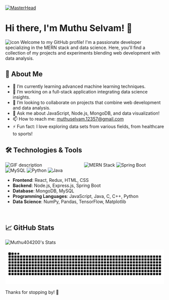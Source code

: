 [![MasterHead](https://media.licdn.com/dms/image/D5612AQHmfXu03WIBhA/article-cover_image-shrink_720_1280/0/1689012633580?e=2147483647&v=beta&t=tLTJ7NRLZEh7NzJTurK5kVFyZuhqvEo_QRXMfZEilPs)](https://0xvNFT.github.io)

# Hi there, I'm Muthu Selvam! 👋 

<img src="https://techstack-generator.vercel.app/react-icon.svg" alt="icon" width="25" height="25" />  Welcome to my GitHub profile! I'm a passionate developer specializing in the MERN stack and data science. Here, you'll find a collection of my projects and experiments blending web development with data analysis.

## 🚀 About Me

- 🌱 I’m currently learning advanced machine learning techniques.
- 🔭 I’m working on a full-stack application integrating data science insights.
- 👯 I’m looking to collaborate on projects that combine web development and data analysis.
- 💬 Ask me about JavaScript, Node.js, MongoDB, and data visualization!
- 📫 How to reach me: muthuselvam.12357@gmail.com
- ⚡ Fun fact: I love exploring data sets from various fields, from healthcare to sports!

## 🛠️ Technologies & Tools

<picture>
  <source media="(prefers-color-scheme: dark)" srcset="./Skills_Animation_Dark.gif">
  <img align="left" alt="GIF description" src="./Skills_Animation_White.gif" width="250px" heigth="250px">
</picture>

![MERN Stack](https://img.shields.io/badge/MERN-Stack-28a745?style=flat&logo=MongoDB&logoColor=white) ![Spring Boot](https://img.shields.io/badge/Spring_Boot-6DB33F?style=flat&logo=spring&logoColor=white) ![MySQL](https://img.shields.io/badge/MySQL-4479A1?style=flat&logo=mysql&logoColor=white) ![Python](https://img.shields.io/badge/Python-3776AB?style=flat&logo=python&logoColor=white) ![Java](https://img.shields.io/badge/Java-007396?style=flat&logo=java&logoColor=white)

- **Frontend**: React, Redux, HTML, CSS
- **Backend**: Node.js, Express.js, Spring Boot
- **Database**: MongoDB, MySQL
- **Programming Languages**: JavaScript, Java, C, C++, Python
- **Data Science**: NumPy, Pandas, TensorFlow, Matplotlib

<br>

## 📈 GitHub Stats
![Muthu404200's Stats](https://github-readme-stats.vercel.app/api?username=Muthu404200&theme=vue-dark&show_icons=true&hide_border=true&count_private=true)


![Snake animation](https://raw.githubusercontent.com/0xvNFT/0xvNFT/output/github-contribution-grid-snake.svg)

Thanks for stopping by! 🌟

